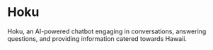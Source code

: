 # Hoku
Hoku, an AI-powered chatbot engaging in conversations, answering questions, and providing information catered towards Hawaii.

